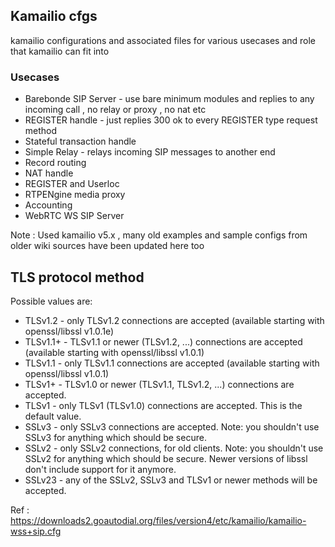 ## Kamailio cfgs

kamailio configurations and associated files for various usecases and role that kamailio can fit into

### Usecases 
* Barebonde SIP Server - use bare minimum modules and replies to any incoming call , no relay or proxy , no nat etc
* REGISTER handle - just replies 300 ok to every REGISTER type request method
* Stateful transaction handle 
* Simple Relay - relays incoming SIP messages to another end
* Record routing
* NAT handle 
* REGISTER and Userloc
* RTPENgine media proxy
* Accounting 
* WebRTC WS SIP Server


Note : Used kamailio v5.x , many old examples and sample configs from older wiki sources have been updated here too

## TLS protocol method

Possible values are:
- TLSv1.2 - only TLSv1.2 connections are accepted (available starting with openssl/libssl v1.0.1e)
- TLSv1.1+ - TLSv1.1 or newer (TLSv1.2, ...) connections are accepted (available starting with openssl/libssl v1.0.1)
- TLSv1.1 - only TLSv1.1 connections are accepted (available starting with openssl/libssl v1.0.1)
- TLSv1+ - TLSv1.0 or newer (TLSv1.1, TLSv1.2, ...) connections are accepted.
- TLSv1 - only TLSv1 (TLSv1.0) connections are accepted. This is the default value.
- SSLv3 - only SSLv3 connections are accepted. Note: you shouldn't use SSLv3 for anything which should be secure.
- SSLv2 - only SSLv2 connections, for old clients. Note: you shouldn't use SSLv2 for anything which should be secure. Newer versions of libssl don't include support for it anymore.
- SSLv23 - any of the SSLv2, SSLv3 and TLSv1 or newer methods will be accepted.


Ref :
https://downloads2.goautodial.org/files/version4/etc/kamailio/kamailio-wss+sip.cfg
